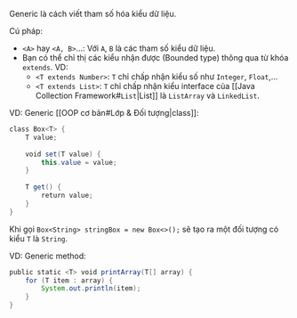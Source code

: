 
Generic là cách viết tham số hóa kiểu dữ liệu.

Cú pháp:
- `<A>` hay `<A, B>`...: Với `A`, `B` là các tham số kiểu dữ liệu.
- Bạn có thể chỉ thị các kiểu nhận được (Bounded type) thông qua từ khóa `extends`. VD:
	- `<T extends Number>`: `T` chỉ chấp nhận kiểu số như `Integer`, `Float`,...
	- `<T extends List>`: `T` chỉ chấp nhận kiểu interface của [[Java Collection Framework#`List`|List]] là `ListArray` và `LinkedList`.

VD: Generic [[OOP cơ bản#Lớp & Đối tượng|class]]:
```java
class Box<T> {  
	T value;
	
	void set(T value) {  
		this.value = value;  
	}  
	
	T get() {  
		return value;  
	}  
}
```
Khi gọi `Box<String> stringBox = new Box<>();` sẽ tạo ra một đối tượng có kiểu `T` là `String`.

VD: Generic method:
```java
public static <T> void printArray(T[] array) {  
	for (T item : array) {  
		System.out.println(item);  
	}  
}
```




